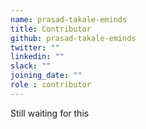 ```yaml
---
name: prasad-takale-eminds
title: Contributor
github: prasad-takale-eminds
twitter: ""
linkedin: ""
slack: ""
joining_date: ""
role : contributor
---
```


Still waiting for this
